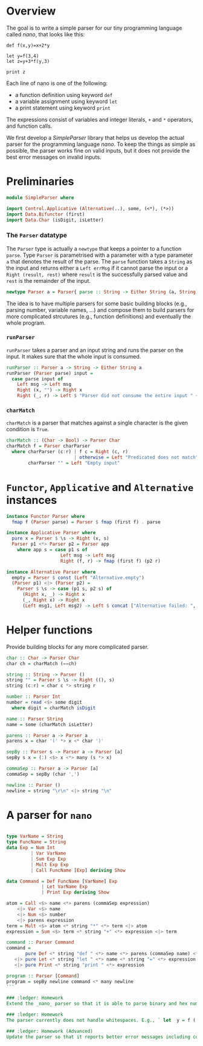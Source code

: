 # Overview

The goal is to write a simple parser for our tiny programming language called _nano_,
that looks like this:
```
def f(x,y)=x+2*y

let y=f(3,4)
let z=y+3*f(y,3)

print z
```

Each line of nano is one of the following:
 - a function definition using keyword `def`
 - a variable assignment using keyword `let`
 - a print statement using keyword `print`

The expressions consist of variables and integer literals,
`+` and `*` operators,
and function calls.

We first develop a _SimpleParser_ library that helps us develop the actual parser for the programming language _nano_.
To keep the things as simple as possible,
the parser works fine on valid inputs,
but it does not provide the best error messages on invalid inputs.


# Preliminaries

```haskell
module SimpleParser where

import Control.Applicative (Alternative(..), some, (<*), (*>))
import Data.Bifunctor (first)
import Data.Char (isDigit, isLetter)
```

### The `Parser` datatype

The `Parser` type is actually a `newtype` that keeps a pointer to a function `parse`.
Type `Parser` is parametrised with a parameter with a type parameter `a` that denotes the result of the parse.
The `parse` function takes a `String` as the input and returns either
a `Left errMsg` if it cannot parse the input or
a `Right (result, rest)` where `result` is the successfully parsed value and
`rest` is the remainder of the input.

```haskell
newtype Parser a = Parser{ parse :: String -> Either String (a, String) }
```

The idea is to have multiple parsers for some basic building blocks (e.g., parsing number, variable names, ...)
and compose them to build parsers for more complicated strcutures (e.g., function definitions)
and eventually the whole program.

### `runParser`
`runParser` takes a parser and an input string and runs the parser on the input.
It makes sure that the whole input is consumed.

```haskell
runParser :: Parser a -> String -> Either String a
runParser (Parser parse) input = 
  case parse input of
    Left msg -> Left msg
    Right (x, "") -> Right x
    Right (_, r) -> Left $ "Parser did not consume the entire input " ++ r
```

### `charMatch`
`charMatch` is a parser that matches against a single character is the given condition is `True`.

```haskell
charMatch :: (Char -> Bool) -> Parser Char
charMatch f = Parser charParser
  where charParser (c:r) | f c = Right (c, r)
                         | otherwise = Left "Predicated does not match"
        charParser "" = Left "Empty input"
```

# `Functor`, `Applicative` and `Alternative` instances

```haskell
instance Functor Parser where
  fmap f (Parser parse) = Parser $ fmap (first f) . parse 

instance Applicative Parser where
  pure x = Parser $ \s -> Right (x, s)
  Parser p1 <*> Parser p2 = Parser app
    where app s = case p1 s of
                    Left msg -> Left msg
                    Right (f, r) -> fmap (first f) (p2 r)

instance Alternative Parser where
  empty = Parser $ const (Left "Alternative.empty")
  (Parser p1) <|> (Parser p2) =
    Parser $ \s -> case (p1 s, p2 s) of
      (Right x, _) -> Right x
      (_, Right x) -> Right x
      (Left msg1, Left msg2) -> Left $ concat ["Alternative failed: ", msg1, " <|> ", msg2]
```

# Helper functions
Provide building blocks for any more complicated parser.

```haskell
char :: Char -> Parser Char
char ch = charMatch (==ch)

string :: String -> Parser ()
string "" = Parser $ \s -> Right ((), s)
string (c:r) = char c *> string r

number :: Parser Int
number = read <$> some digit
  where digit = charMatch isDigit

name :: Parser String
name = some (charMatch isLetter)

parens :: Parser a -> Parser a
parens x = char '(' *> x <* char ')'

sepBy :: Parser s -> Parser a -> Parser [a]
sepBy s x = (:) <$> x <*> many (s *> x)

commaSep :: Parser a -> Parser [a]
commaSep = sepBy (char ',')

newline :: Parser ()
newline = string "\r\n" <|> string "\n"
```

# A parser for `nano`

````haskell

type VarName = String
type FuncName = String
data Exp = Num Int
         | Var VarName
         | Sum Exp Exp
         | Mult Exp Exp
         | Call FuncName [Exp] deriving Show

data Command = Def FuncName [VarName] Exp
             | Let VarName Exp
             | Print Exp deriving Show

atom = Call <$> name <*> parens (commaSep expression)
    <|> Var <$> name
    <|> Num <$> number
    <|> parens expression
term = Mult <$> atom <* string "*" <*> term <|> atom
expression = Sum <$> term <* string "+" <*> expression <|> term

command :: Parser Command
command =
       pure Def <* string "def " <*> name <*> parens (commaSep name) <* string "=" <*> expression
   <|> pure Let <* string "let " <*> name <* string "=" <*> expression
   <|> pure Print <* string "print " <*> expression

program :: Parser [Command]
program = sepBy newline command <* many newline
```

### :ledger: Homework
Extend the _nano_ parser so that it is able to parse binary and hex numbers. Binary numbers start with a `0b` (e.g., `0b1101010`) and hex numbers start with a `0x` (e.g., `0x1f3ab`). Hex numbers only use lowercase [`a`..`f`] and `x` letters.

### :ledger: Homework
The parser currently does not handle whitespaces. E.g., ` let  y = f ( 3, 4 ) ` seems to be a legit statement. Modify the parser so that it handles whitespaces before and after keywords, variable names, function names, operators and numbers. Think about an approach that is both clean and has minimal changes to the source code.

### :ledger: Homework (Advanced)
Update the parser so that it reports better error messages including column and line number.


